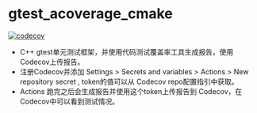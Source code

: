 # gtest_acoverage_cmake
[![codecov](https://codecov.io/gh/czHappy/gtest_coverage_cmake/branch/master/graph/badge.svg)](https://codecov.io/gh/czHappy/gtest_coverage_cmake)

- C++ gtest单元测试框架，并使用代码测试覆盖率工具生成报告，使用Codecov上传报告。
- 注册Codecov并添加 Settings > Secrets and variables > Actions > New repository secret , token的值可以从 Codecov repo配置指引中获取。
- Actions 跑完之后会生成报告并使用这个token上传报告到 Codecov，在Codecov中可以看到测试情况。

